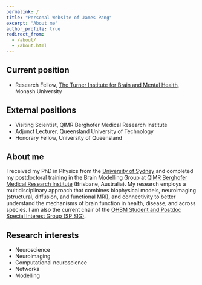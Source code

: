 ```yaml
---
permalink: /
title: "Personal Website of James Pang"
excerpt: "About me"
author_profile: true
redirect_from: 
  - /about/
  - /about.html
---
```


## Current position
* Research Fellow, [The Turner Institute for Brain and Mental Health](https://www.monash.edu/turner-institute), Monash University

## External positions
* Visiting Scientist, QIMR Berghofer Medical Research Institute
* Adjunct Lecturer, Queensland University of Technology
* Honorary Fellow, University of Queensland

## About me
I received my PhD in Physics from the [University of Sydney](https://www.sydney.edu.au/) and completed my postdoctoral training in the Brain Modelling Group at [QIMR Berghofer Medical Research Institute](https://www.qimrberghofer.edu.au/) (Brisbane, Australia). My research employs a multidisciplinary approach that combines biophysical models, neuroimaging (structural, diffusion, and functional MRI), and connectivity to better understand the mechanisms of brain function in health, disease, and across species. I am also the current chair of the [OHBM Student and Postdoc Special Interest Group (SP SIG)](https://www.ohbmtrainees.com/). 

## Research interests
* Neuroscience
* Neuroimaging
* Computational neuroscience
* Networks
* Modelling

